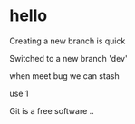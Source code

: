 # hello

Creating a new branch is quick
 
Switched to a new branch 'dev'

when meet bug we can stash

use 1

Git is a free software ..
